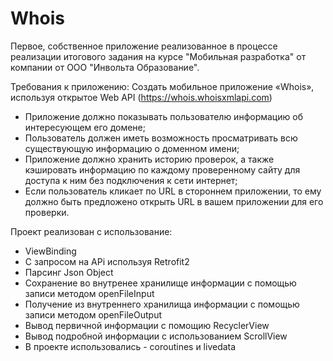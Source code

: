 # Whois

Первое, собственное приложение реализованное в процессе реализации итогового задания на курсе "Мобильная разработка" от компании от ООО "Инвольта Образование".

Требования к приложению:
Создать мобильное приложение «Whois», используя открытое Web API (https://whois.whoisxmlapi.com) 
- Приложение должно показывать пользователю информацию об интересующем его домене;
- Пользователь должен иметь возможность просматривать всю существующую информацию о доменном имени;
- Приложение должно хранить историю проверок, а также кэшировать информацию по каждому проверенному сайту для доступа к ним без подключения к сети интернет;
- Если пользователь кликает по URL в стороннем приложении, то ему должно быть предложено открыть URL в вашем приложении для его проверки.

Проект реализован с использование:
- ViewBinding
- С запросом  на APi используя Retrofit2
- Парсинг Json Object
- Сохранение во внутренее хранилище информации с помощью записи методом openFileInput
- Получение из внутреннего хранилища информации  с помощью записи методом openFileOutput
- Вывод первичной информации с помощию RecyclerView
- Вывод подробной информации с использованием ScrollView
- В проекте использовались - coroutines и livedata
